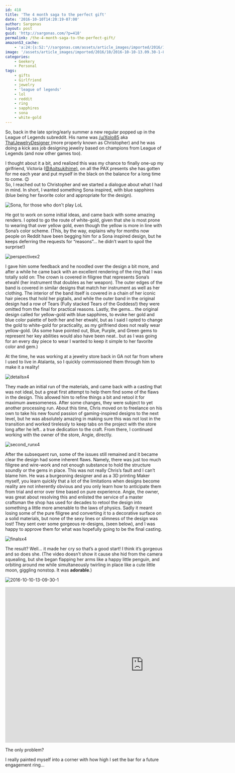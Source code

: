 ```yaml
---
id: 418
title: 'The 4 month saga to the perfect gift'
date: '2016-10-10T14:20:19-07:00'
author: Sargonas
layout: post
guid: 'http://sargonas.com/?p=418'
permalink: /the-4-month-saga-to-the-perfect-gift/
amazonS3_cache:
    - 'a:24:{s:52:"//sargonas.com/assets/article_images/imported/2016/10/Sona_0.jpg";a:2:{s:2:"id";i:456;s:11:"source_type";s:13:"media-library";}s:61:"//sargonas.com/assets/article_images/imported/2016/10/Sona_0-1024x604.jpg";a:2:{s:2:"id";i:456;s:11:"source_type";s:13:"media-library";}s:92:"//sargonas-net.s3.us-west-2.amazonaws.com/sargonas.com/assets/article_images/imported/2016/10/Sona_0.jpg";a:2:{s:2:"id";i:456;s:11:"source_type";s:13:"media-library";}s:101:"//sargonas-net.s3.us-west-2.amazonaws.com/sargonas.com/assets/article_images/imported/2016/10/Sona_0-1024x604.jpg";a:2:{s:2:"id";i:456;s:11:"source_type";s:13:"media-library";}s:59:"//sargonas.com/assets/article_images/imported/2016/10/Perspectivex2.jpg";a:2:{s:2:"id";i:450;s:11:"source_type";s:13:"media-library";}s:68:"//sargonas.com/assets/article_images/imported/2016/10/Perspectivex2-1024x384.jpg";a:2:{s:2:"id";i:450;s:11:"source_type";s:13:"media-library";}s:99:"//sargonas-net.s3.us-west-2.amazonaws.com/sargonas.com/assets/article_images/imported/2016/10/Perspectivex2.jpg";a:2:{s:2:"id";i:450;s:11:"source_type";s:13:"media-library";}s:108:"//sargonas-net.s3.us-west-2.amazonaws.com/sargonas.com/assets/article_images/imported/2016/10/Perspectivex2-1024x384.jpg";a:2:{s:2:"id";i:450;s:11:"source_type";s:13:"media-library";}s:55:"//sargonas.com/assets/article_images/imported/2016/10/detailsx4.jpg";a:2:{s:2:"id";i:452;s:11:"source_type";s:13:"media-library";}s:64:"//sargonas.com/assets/article_images/imported/2016/10/detailsx4-1024x768.jpg";a:2:{s:2:"id";i:452;s:11:"source_type";s:13:"media-library";}s:95:"//sargonas-net.s3.us-west-2.amazonaws.com/sargonas.com/assets/article_images/imported/2016/10/detailsx4.jpg";a:2:{s:2:"id";i:452;s:11:"source_type";s:13:"media-library";}s:104:"//sargonas-net.s3.us-west-2.amazonaws.com/sargonas.com/assets/article_images/imported/2016/10/detailsx4-1024x768.jpg";a:2:{s:2:"id";i:452;s:11:"source_type";s:13:"media-library";}s:58:"//sargonas.com/assets/article_images/imported/2016/10/second_runx4.jpg";a:2:{s:2:"id";i:453;s:11:"source_type";s:13:"media-library";}s:67:"//sargonas.com/assets/article_images/imported/2016/10/second_runx4-983x1024.jpg";a:2:{s:2:"id";i:453;s:11:"source_type";s:13:"media-library";}s:98:"//sargonas-net.s3.us-west-2.amazonaws.com/sargonas.com/assets/article_images/imported/2016/10/second_runx4.jpg";a:2:{s:2:"id";i:453;s:11:"source_type";s:13:"media-library";}s:107:"//sargonas-net.s3.us-west-2.amazonaws.com/sargonas.com/assets/article_images/imported/2016/10/second_runx4-983x1024.jpg";a:2:{s:2:"id";i:453;s:11:"source_type";s:13:"media-library";}s:54:"//sargonas.com/assets/article_images/imported/2016/10/finalsx4.jpg";a:2:{s:2:"id";i:454;s:11:"source_type";s:13:"media-library";}s:63:"//sargonas.com/assets/article_images/imported/2016/10/finalsx4-995x1024.jpg";a:2:{s:2:"id";i:454;s:11:"source_type";s:13:"media-library";}s:94:"//sargonas-net.s3.us-west-2.amazonaws.com/sargonas.com/assets/article_images/imported/2016/10/finalsx4.jpg";a:2:{s:2:"id";i:454;s:11:"source_type";s:13:"media-library";}s:103:"//sargonas-net.s3.us-west-2.amazonaws.com/sargonas.com/assets/article_images/imported/2016/10/finalsx4-995x1024.jpg";a:2:{s:2:"id";i:454;s:11:"source_type";s:13:"media-library";}s:67:"//sargonas.com/assets/article_images/imported/2016/10/2016-10-10-13.09.30-1.jpg";a:2:{s:2:"id";i:442;s:11:"source_type";s:13:"media-library";}s:77:"//sargonas.com/assets/article_images/imported/2016/10/2016-10-10-13.09.30-1-1024x1024.jpg";a:2:{s:2:"id";i:442;s:11:"source_type";s:13:"media-library";}s:107:"//sargonas-net.s3.us-west-2.amazonaws.com/sargonas.com/assets/article_images/imported/2016/10/2016-10-10-13.09.30-1.jpg";a:2:{s:2:"id";i:442;s:11:"source_type";s:13:"media-library";}s:117:"//sargonas-net.s3.us-west-2.amazonaws.com/sargonas.com/assets/article_images/imported/2016/10/2016-10-10-13.09.30-1-1024x1024.jpg";a:2:{s:2:"id";i:442;s:11:"source_type";s:13:"media-library";}}'
image: '/assets/article_images/imported/2016/10/2016-10-10-13.09.30-1-825x510.jpg'
categories:
    - Geekery
    - Personal
tags:
    - gifts
    - Girlfriend
    - jewelry
    - 'league of legends'
    - lol
    - reddit
    - ring
    - sapphires
    - sona
    - white-gold
---
```


So, back in the late spring/early summer a new regular popped up in the League of Legends subreddit. His name was [/u/Xplo85](http://reddit.com/u/Xplo85) aka [ThatJewelryDesigner ](https://www.facebook.com/ThatJewelryDesigner/)(more properly known as Christopher) and he was doing a kick ass job designing jewelry based on champions from League of Legends (and now other games too).

I thought about it a bit, and realized this was my chance to finally one-up my girlfriend, Victoria ([@Aoitsukihime)](http://twitter.com/aoitsukihime), on all the PAX presents she has gotten for me each year and put myself in the black on the balance for a long time to come. 😉  
So, I reached out to Christopher and we started a dialogue about what I had in mind. In short, I wanted something Sona inspired, with blue sapphires (blue being her favorite color and appropriate for the design).

![Sona, for those who don't play LoL](/assets/article_images/imported/2016/10/Sona_0-1024x604.jpg)

He got to work on some initial ideas, and came back with some amazing renders. I opted to go the route of white-gold, given that she is most prone to wearing that over yellow gold, even though the yellow is more in line with Sona’s color scheme. (This, by the way, explains why for months now people on Reddit have been begging him for a Sona inspired design, but he keeps deferring the requests for “reasons”… he didn’t want to spoil the surprise!)

![perspectivex2](/assets/article_images/imported/2016/10/Perspectivex2-1024x384.jpg)

I gave him some feedback and he noodled over the design a bit more, and after a while he came back with an excellent rendering of the ring that I was totally sold on: The crown is covered in filigree that represents Sona’s etwahl (her instrument that doubles as her weapon). The outer edges of the band is covered in similar designs that match her instrument as well as her clothing. The interior of the band itself is covered in a chain of her iconic hair pieces that hold her pigtails, and while the outer band in the original design had a row of Tears (Fully stacked Tears of the Goddess!) they were omitted from the final for practical reasons. Lastly, the gems… the original design called for yellow-gold with blue sapphires, to evoke her gold and blue color palette of both her and her etwahl, but as I said I opted to change the gold to white-gold for practicality, as my girlfriend does not really wear yellow-gold. (As some have pointed out, Blue, Purple, and Green gems to represent her key abilities would also have been neat.. but as I was going for an every day piece to wear I wanted to keep it simple to her favorite color and gem.)

At the time, he was working at a jewelry store back in GA not far from where I used to live in Atalanta, so I quickly commissioned them through him to make it a reality!

![detailsx4](/assets/article_images/imported/2016/10/detailsx4-1024x768.jpg)

They made an initial run of the materials, and came back with a casting that was not ideal, but a great first attempt to help them find some of the flaws in the design. This allowed him to refine things a bit and retool it for maximum awesomeness. After some changes, they were subject to yet another processing run. About this time, Chris moved on to freelance on his own to take his new found passion of gaming-inspired designs to the next level, but he was absolutely amazing in making sure this was not lost in the transition and worked tirelessly to keep tabs on the project with the store long after he left.. a true dedication to the craft. From there, I continued working with the owner of the store, Angie, directly.

![second_runx4](/assets/article_images/imported/2016/10/second_runx4-983x1024.jpg)

After the subsequent run, some of the issues still remained and it became clear the design had some inherent flaws. Namely, there was just too much filigree and wire-work and not enough substance to hold the structure soundly or the gems in place. This was not really Chris’s fault and I can’t blame him. He was a burgeoning designer and as a 3D printing Maker myself, you learn quickly that a lot of the limitations when designs become reality are not inherently obvious and you only learn how to anticipate them from trial and error over time based on pure experience. Angie, the owner, was great about resolving this and enlisted the service of a master craftsman the shop has used for decades to retool the design into something a little more amenable to the laws of physics. Sadly it meant losing some of the pure filigree and converting it to a decorative surface on a solid materials, but none of the sexy lines or slimness of the design was lost! They sent over some gorgeous re-designs, (seen below), and I was happy to approve them for what was hopefully going to be the final casting.

![finalsx4](/assets/article_images/imported/2016/10/finalsx4-995x1024.jpg)

The result? Well… it made her cry so that’s a good start! I think it’s gorgeous and so does she. (The video doesn’t show it cause she hid from the camera squealing, but she began flapping her arms like a happy little penguin, and orbiting around me while simultaneously twirling in place like a cute little moon, giggling nonstop. It was **adorable**.)

![2016-10-10-13-09-30-1](/assets/article_images/imported/2016/10/2016-10-10-13.09.30-1-1024x1024.jpg)

<iframe allow="accelerometer; autoplay; clipboard-write; encrypted-media; gyroscope; picture-in-picture" allowfullscreen="" frameborder="0" height="495" loading="lazy" src="https://www.youtube.com/embed/aFb7r5KwieU?feature=oembed" title="Victoria's Gift" width="880"></iframe>

The only problem?

I really painted myself into a corner with how high I set the bar for a future engagement ring…